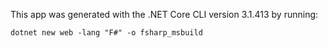 This app was generated with the .NET Core CLI version 3.1.413 by running:
```
dotnet new web -lang "F#" -o fsharp_msbuild
```
